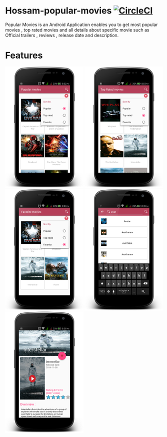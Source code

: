 # Hossam-popular-movies [![CircleCI](https://circleci.com/gh/DevHossamHassan/Hossam-popular-movies/tree/master.svg?style=shield)](https://circleci.com/gh/DevHossamHassan/Hossam-popular-movies/tree/master)
Popular Movies is an Android Application enables you to get most popular movies , top rated movies
and all details about specific movie such as Official trailers , reviews , release date and description.

# Features 

<img src="https://github.com/DevHossamHassan/Hossam-popular-movies/blob/master/arts/popular_main_popup.png" width="250">
<img src="https://github.com/DevHossamHassan/Hossam-popular-movies/blob/master/arts/toprated_main.png" width="250">
<img src="https://github.com/DevHossamHassan/Hossam-popular-movies/blob/master/arts/favorite_main.png" width="250">
<img src="https://github.com/DevHossamHassan/Hossam-popular-movies/blob/master/arts/search.png" width="250">
<img src="https://github.com/DevHossamHassan/Hossam-popular-movies/blob/master/arts/movie_datailes_activity.png" width="250">


